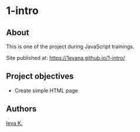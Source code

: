 # 1-intro

## About

This is one of the project during JavaScript trainings.

Site published at: https://1evana.github.io/1-intro/


## Project objectives

 - Create simple HTML page


## Authors

[Ieva K.](https://github.com/1evana)
